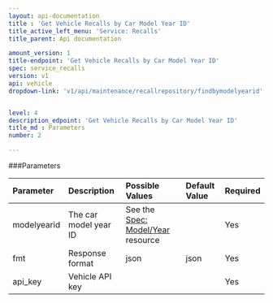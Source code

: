 ```yaml
---
layout: api-documentation
title : 'Get Vehicle Recalls by Car Model Year ID'
title_active_left_menu: 'Service: Recalls'
title_parent: Api documentation

amount_version: 1
title-endpoint: 'Get Vehicle Recalls by Car Model Year ID'
spec: service_recalls
version: v1
api: vehicle
dropdown-link: 'v1/api/maintenance/recallrepository/findbymodelyearid'


level: 4
description_edpoint: 'Get Vehicle Recalls by Car Model Year ID'
title_md : Parameters
number: 2

---
```


###Parameters

| Parameter  | Description                           | Possible Values   | Default Value | Required |
|:-----------|:--------------------------------------|:----------------- |:------------- |:-------- |
| modelyearid | The car model year ID | See the [Spec: Model/Year](/api-documentation/vehicle/spec_model_year/v2/) resource | | Yes |
| fmt        | Response format                       | json              | json          | Yes      |
| api_key    | Vehicle API key                       |                   |               | Yes      |
